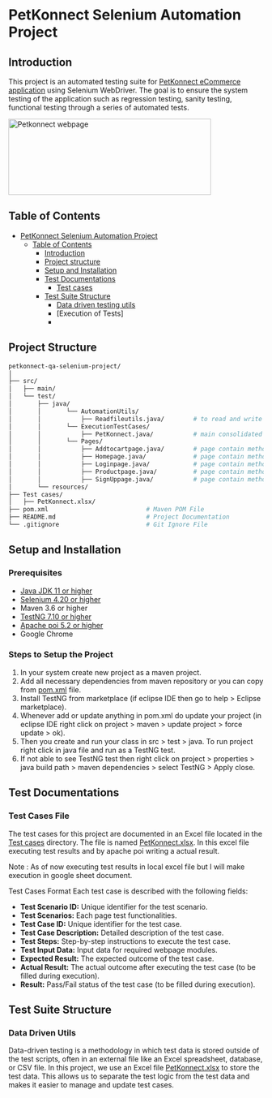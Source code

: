 # PetKonnect Selenium Automation Project
## Introduction
This project is an automated testing suite for [PetKonnect eCommerce application](https://www.petkonnect.in/) using Selenium WebDriver. The goal is to ensure the system testing of the application such as regression testing, sanity testing, functional testing through a series of automated tests. 

<img src="https://mma.prnewswire.com/media/1842248/PetKonnect_Logo.jpg?p=twitter" height="150" width="400" title="Petkonnect webpage">

## Table of Contents
- [PetKonnect Selenium Automation Project](#petkonnect-selenium-automation-project)
    - [Table of Contents](#table-of-contents)
        - [Introduction](#introduction)
        - [Project structure](#project-structure)
        - [Setup and Installation](#setup-and-installation)
        - [Test Documentations](#test-documentations)
            - [Test cases](#test-cases-file)
        - [Test Suite Structure](#test-suite-structure)
            - [Data driven testing utils](#data-driven-utils)
            - [Execution of Tests]
            - 


## Project Structure
```bash
petkonnect-qa-selenium-project/
│
├── src/
│   ├── main/
│   └── test/
│       ├── java/
│       │       └── AutomationUtils/
│       │           ├── Readfileutils.java/        # to read and write data from excel file
│       │       └── ExecutionTestCases/
│       │           ├── PetKonnect.java/           # main consolidated java to run all test cases
│       │       └── Pages/
│       │           ├── Addtocartpage.java/        # page contain methods to test add to cart
│       │           ├── Homepage.java/             # page contain methods to test homepage
│       │           ├── Loginpage.java/            # page contain methods to test login
│       │           ├── Productpage.java/          # page contain methods to test product
│       │           ├── SignUppage.java/           # page contain methods to test sign up
│       └── resources/
├── Test cases/
│   ├── PetKonnect.xlsx/
├── pom.xml                           # Maven POM File
├── README.md                         # Project Documentation
└── .gitignore                        # Git Ignore File

```

## Setup and Installation
### Prerequisites
- [Java JDK 11 or higher](https://www.oracle.com/in/java/technologies/javase/jdk11-archive-downloads.html)
- [Selenium 4.20 or higher](https://mvnrepository.com/artifact/org.seleniumhq.selenium/selenium-java)
- Maven 3.6 or higher
- [TestNG 7.10 or higher](https://mvnrepository.com/artifact/org.testng/testng)
- [Apache poi 5.2 or higher](https://mvnrepository.com/artifact/org.apache.poi/poi)
- Google Chrome

### Steps to Setup the Project
1. In your system create new project as a maven project.
2. Add all necessary dependencies from maven repository or you can copy from [pom.xml](./pom.xml) file.
3. Install TestNG from marketplace (if eclipse IDE then go to help > Eclipse marketplace).
4. Whenever add or update anything in pom.xml do update your project (in eclipse IDE right click on project > maven > update project > force update > ok).
5. Then you create and run your class in src > test > java. To run project right click in java file and run as a TestNG test.
6. If not able to see TestNG test then right click on project > properties > java build path > maven dependencies > select TestNG > Apply close.

## Test Documentations
### Test Cases File
The test cases for this project are documented in an Excel file located in the [Test cases](./Test%cases/) directory. The file is named [PetKonnect.xlsx](https://docs.google.com/spreadsheets/d/1wReWlif0YtDsXZrp8YtyjB5bcknm1MUj0-0p_vtL2BY/edit?gid=1113167546#gid=1113167546). In this excel file executing test results and by apache poi writing a actual result.

Note : As of now executing test results in local excel file but I will make execution in google sheet document.

Test Cases Format
Each test case is described with the following fields:

- **Test Scenario ID:** Unique identifier for the test scenario.
- **Test Scenarios:** Each page test functionalities.
- **Test Case ID:** Unique identifier for the test case.
- **Test Case Description:** Detailed description of the test case.
- **Test Steps:** Step-by-step instructions to execute the test case.
- **Test Input Data:** Input data for required webpage modules.
- **Expected Result:** The expected outcome of the test case.
- **Actual Result:** The actual outcome after executing the test case (to be filled during execution).
- **Result:** Pass/Fail status of the test case (to be filled during execution).

## Test Suite Structure
### Data Driven Utils
Data-driven testing is a methodology in which test data is stored outside of the test scripts, often in an external file like an Excel spreadsheet, database, or CSV file. In this project, we use an Excel file [PetKonnect.xlsx](./Test%cases) to store the test data. This allows us to separate the test logic from the test data and makes it easier to manage and update test cases.
